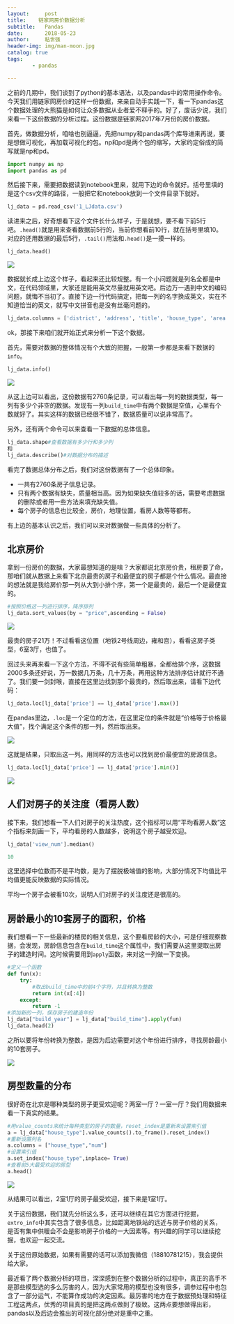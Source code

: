 ```yaml
---
layout:     post
title:    链家网房价数据分析
subtitle:   Pandas 
date:       2018-05-23
author:     粘世强
header-img: img/man-moon.jpg
catalog: true
tags:
        - pandas

---
```


之前的几期中，我们谈到了python的基本语法，以及pandas中的常用操作命令。今天我们用链家网房价的这样一份数据，来亲自动手实践一下，看一下pandas这个数据处理的大熊猫是如何让众多数据从业者爱不释手的。好了，废话少说，我们来看一下这份数据的分析过程。这份数据是链家网2017年7月份的房价数据。

首先，做数据分析，咱啥也别逼逼，先把numpy和pandas两个库导进来再说，要是想做可视化，再加载可视化的包。np和pd是两个包的缩写，大家约定俗成的简写就是np和pd。

```python
import numpy as np
import pandas as pd
```

然后接下来，需要把数据读到notebook里来，就用下边的命令就好。括号里填的是这个csv文件的路径，一般把它和notebook放到一个文件目录下就好。

```python
lj_data = pd.read_csv('1_LJdata.csv')
```

读进来之后，好奇想看下这个文件长什么样子，于是就想，要不看下前5行吧。`.head()`就是用来查看数据前5行的，当前你想看前10行，就在括号里填10。对应的还用数据的最后5行，`.tail()`用法和`.head()`是一摸一样的。

```python
lj_data.head()
```

![](https://github.com/nianshiqiang/nianshiqiang.github.io/blob/master/contentimg/%E9%93%BE%E5%AE%B6/1.png?raw=true)

数据就长成上边这个样子，看起来还比较规整。有一个小问题就是列名全都是中文，在代码领域里，大家还是能用英文尽量就用英文吧。后边万一遇到中文的编码问题，就悔不当初了。直接下边一行代码搞定，把每一列的名字换成英文，实在不知道恰当的英文，就写中文拼音也是没有丝毫问题的。

```python
lj_data.columns = ['district', 'address', 'title', 'house_type', 'area', 'price', 'floor', 'build_time', 'direction', 'update_time', 'view_num', 'extra_info', 'link']
```

ok，那接下来咱们就开始正式来分析一下这个数据。

首先，需要对数据的整体情况有个大致的把握，一般第一步都是来看下数据的`info`。

```python
lj_data.info()
```

![](https://github.com/nianshiqiang/nianshiqiang.github.io/blob/master/contentimg/%E9%93%BE%E5%AE%B6/2.png?raw=true)

从这上边可以看出，这份数据有2760条记录，可以看出每一列的数据类型，每一列有多少个非空的数据。发现有一列`build_time`中有两个数据是空值，心里有个数就好了。其实这样的数据已经很不错了，数据质量可以说非常高了。

另外，还有两个命令可以来查看一下数据的总体信息。

```python
lj_data.shape#查看数据有多少行和多少列
和
lj_data.describe()#对数据分布的描述
```

看完了数据总体分布之后，我们对这份数据有了一个总体印象。

* 一共有2760条房子信息记录。
* 只有两个数据有缺失，质量相当高。因为如果缺失值较多的话，需要考虑数据的删除或者用一些方法来填充缺失值。
* 每个房子的信息也比较全，房价，地理位置，看房人数等等都有。

有上边的基本认识之后，我们可以来对数据做一些具体的分析了。

## 北京房价

拿到一份房价的数据，大家最想知道的是啥？大家都说北京房价贵，租房要了命，那咱们就从数据上来看下北京最贵的房子和最便宜的房子都是个什么情况。最直接的想法就是我给房价那一列从大到小排个序，第一个是最贵的，最后一个是最便宜的。

```python
#按照价格这一列进行排序，降序排列
lj_data.sort_values(by = "price",ascending = False)
```

![](https://github.com/nianshiqiang/nianshiqiang.github.io/blob/master/contentimg/%E9%93%BE%E5%AE%B6/3.png?raw=true) 

最贵的房子21万！不过看看这位置（地铁2号线周边，雍和宫），看看这房子类型，6室3厅，也值了。

回过头来再来看一下这个方法，不得不说有些简单粗暴，全都给排个序，这数据2000多条还好说，万一数据几万条，几十万条，再用这种方法排序估计就行不通了。我们要一剑封喉，直接在这里边找到那个最贵的，然后取出来，请看下边代码：

```python
lj_data.loc[lj_data['price'] == lj_data['price'].max()]
```

在pandas里边，`.loc`是一个定位的方法，在这里定位的条件就是“价格等于价格最大值”，找个满足这个条件的那一列，然后取出来。

![](https://github.com/nianshiqiang/nianshiqiang.github.io/blob/master/contentimg/%E9%93%BE%E5%AE%B6/4.png?raw=true) 

这就是结果，只取出这一列。用同样的方法也可以找到房价最便宜的房源信息。

```python
lj_data.loc[lj_data['price'] == lj_data['price'].min()]
```

![](https://github.com/nianshiqiang/nianshiqiang.github.io/blob/master/contentimg/%E9%93%BE%E5%AE%B6/7.png?raw=true) 

## 人们对房子的关注度（看房人数）

接下来，我们想看一下人们对房子的关注热度，这个指标可以用“平均看房人数”这个指标来刻画一下，平均看房的人数越多，说明这个房子越受欢迎。

```python
lj_data['view_num'].median()

10
```

这里选择中位数而不是平均数，是为了摆脱极端值的影响，大部分情况下均值比平均值更能反映数据的实际情况。

平均一个房子会被看10次，说明人们对房子的关注度还是很高的。

## 房龄最小的10套房子的面积，价格

我们想看一下一些最新的楼房的相关信息，这个要看房龄的大小，可是仔细观察数据，会发现，房龄信息包含在`build_time`这个属性中，我们需要从这里提取出房子的建造时间。这时候需要用到`apply`函数，来对这一列做一下变换。

```python
#定义一个函数
def fun(x):
    try:
        #取出build_time中的前4个字符，并且转换为整数
        return int(x[:4])
    except:
        return -1
#添加新的一列，保存房子的建造年份
lj_data["build_year"] = lj_data["build_time"].apply(fun)
lj_data.head(2)
```

之所以要将年份转换为整数，是因为后边需要对这个年份进行排序，寻找房龄最小的10套房子。

![](https://github.com/nianshiqiang/nianshiqiang.github.io/blob/master/contentimg/%E9%93%BE%E5%AE%B6/5.png?raw=true) 

## 房型数量的分布

很好奇在北京是哪种类型的房子更受欢迎呢？两室一厅？一室一厅？我们用数据来看一下真实的结果。

```python
#用value_counts来统计每种类型的房子的数量，reset_index是重新来设置索引值
a = lj_data["house_type"].value_counts().to_frame().reset_index()
#重新设置列名
a.columns = ["house_type","num"]
#设置索引值
a.set_index("house_type",inplace= True)
#查看前5大最受欢迎的房型
a.head()
```

![](https://github.com/nianshiqiang/nianshiqiang.github.io/blob/master/contentimg/%E9%93%BE%E5%AE%B6/6.png?raw=true) 

从结果可以看出，2室1厅的房子最受欢迎，接下来是1室1厅。

关于这份数据，我们就先分析这么多，还可以继续在其它方面进行挖掘，`extro_info`中其实包含了很多信息，比如距离地铁站的远近与房子价格的关系，是否有集中供暖会不会是影响房子价格的一大因素等。有兴趣的同学可以继续挖掘，也欢迎一起交流。

关于这份原始数据，如果有需要的话可以添加我微信（18810781215），我会提供给大家。

最近看了两个数据分析的项目，深深感到在整个数据分析的过程中，真正的高手不是那些模型选的多么厉害的人，因为大家常用的模型也没有很多，调参过程中也包含了一部分运气，不能算作成功的决定因素。最厉害的地方在于数据预处理和特征工程这两点，优秀的项目真的是把这两点做到了极致。这两点要想做得出彩，pandas以及后边会推出的可视化部分绝对是重中之重。
